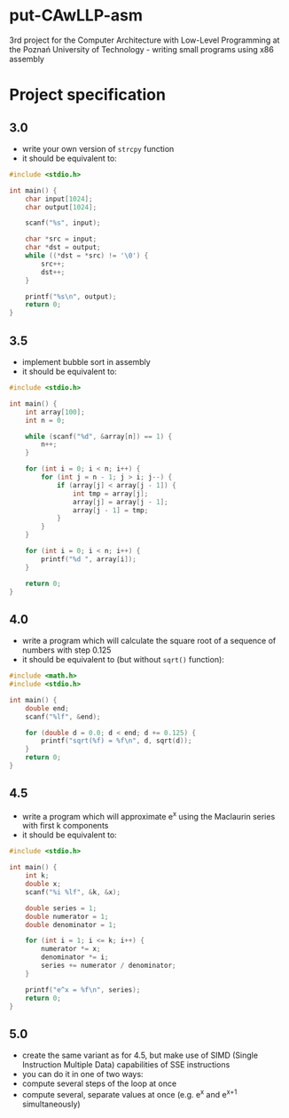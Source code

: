 # put-CAwLLP-asm
3rd project for the Computer Architecture with Low-Level Programming at the Poznań University of Technology - writing small programs using x86 assembly

# Project specification

## 3.0
- write your own version of `strcpy` function
- it should be equivalent to:
```c
#include <stdio.h>

int main() {
    char input[1024];
    char output[1024];

    scanf("%s", input);

    char *src = input;
    char *dst = output;
    while ((*dst = *src) != '\0') {
        src++;
        dst++;
    }

    printf("%s\n", output);
    return 0;
}
```

## 3.5
- implement bubble sort in assembly
- it should be equivalent to:
```c
#include <stdio.h>

int main() {
    int array[100];
    int n = 0;

    while (scanf("%d", &array[n]) == 1) {
        n++;
    }

    for (int i = 0; i < n; i++) {
        for (int j = n - 1; j > i; j--) {
            if (array[j] < array[j - 1]) {
                int tmp = array[j];
                array[j] = array[j - 1];
                array[j - 1] = tmp;
            }
        }
    }

    for (int i = 0; i < n; i++) {
        printf("%d ", array[i]);
    }

    return 0;
}
```

## 4.0
- write a program which will calculate the square root of a sequence of numbers with step 0.125
- it should be equivalent to (but without `sqrt()` function):
```c
#include <math.h>
#include <stdio.h>

int main() {
    double end;
    scanf("%lf", &end);

    for (double d = 0.0; d < end; d += 0.125) {
        printf("sqrt(%f) = %f\n", d, sqrt(d));
    }
    return 0;
}
```

## 4.5
- write a program which will approximate e<sup>x</sup> using the Maclaurin series with first k components
- it should be equivalent to:
```c
#include <stdio.h>

int main() {
    int k;
    double x;
    scanf("%i %lf", &k, &x);

    double series = 1;
    double numerator = 1;
    double denominator = 1;

    for (int i = 1; i <= k; i++) {
        numerator *= x;
        denominator *= i;
        series += numerator / denominator;
    }

    printf("e^x = %f\n", series);
    return 0;
}
```

## 5.0
- create the same variant as for 4.5, but make use of SIMD (Single Instruction Multiple Data) capabilities of SSE instructions
- you can do it in one of two ways:
 - compute several steps of the loop at once
 - compute several, separate values at once (e.g. e<sup>x</sup> and e<sup>x+1</sup> simultaneously)
